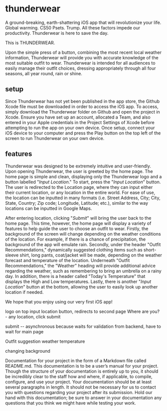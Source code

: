 # thunderwear

A ground-breaking, earth-shattering iOS app that will revolutionize your life.
Global warming. CS50 Psets. Trump. All these factors impede our productivity. Thunderwear is here to save the day.

This is THUNDERWEAR.

Upon the simple press of a button, combining the most recent local weather information, Thunderwear will provide you with accurate knowledge of the most suitable outfit to wear. Thunderwear is intended for all audiences to easily manage their outfit choices, dressing appropriately through all four seasons, all year round, rain or shine.

## setup

Since Thunderwear has not yet been published in the app store, the Github Xcode file must be downloaded in order to access the iOS app. To access, simply download the Thunderwear folder on Github and open the project in Xcode. Ensure you have set up an account, allocated a Team, and also entered in your Apple credentials in the Project Settings of Xcode before attempting to run the app on your own device. Once setup, connect your iOS device to your computer and press the Play button on the top left of the screen to run Thunderwear on your own device.

## features

Thunderwear was designed to be extremely intuitive and user-friendly. Upon opening Thunderwear, the user is greeted by the home page. The home page is simple and clean, displaying only the Thunderwear logo and a button labelled "*Input Location*." To start, press the "*Input Location*" button. The user is redirected to the Location page, where they can input either their current location, or any location in the entire world. For ease of use, the location can be inputted in many formats (i.e. Street Address, City; City, State, Country; Zip code; Longitude, Latitude; etc.), similar to the way locations can be inputted in Google Maps.

After entering location, clicking "*Submit*" will bring the user back to the home page. This time, however, the home page will display a variety of features to help guide the user to choose an outfit to wear. Firstly, the background of the screen will change depending on the weather conditions of the location. For example, if there is a chance of precipitation, the background of the app will emulate rain. Secondly, under the header "Outfit Recommendations," dynamically suggested clothing items such as short-sleeve shirt, long pants, coat/jacket will be made, depending on the weather forecast and temperature of the location. Underneath "Outfit Recommendations," the "Weather" heading will provide additional advice regarding the weather, such as remembering to bring an umbrella on a rainy day. In addition, there is a header called "Today's Temperature" that displays the High and Low temperatures. Lastly, there is another "*Input Location*" button at the bottom, allowing the user to easily look up another location if needed.

We hope that you enjoy using our very first iOS app!



logo on top
input location button, redirects to second page
Where are you? - any location, click submit

submit -- asynchronous because waits for validation from backend, have to wait for main page

Outfit suggestion
weather
temperature

changing background

Documentation for your project in the form of a Markdown file called README.md. This documentation is to be a user’s manual for your project. Though the structure of your documentation is entirely up to you, it should be incredibly clear to the staff how and where, if applicable, to compile, configure, and use your project. Your documentation should be at least several paragraphs in length. It should not be necessary for us to contact you with questions regarding your project after its submission. Hold our hand with this documentation; be sure to answer in your documentation any questions that you think we might have while testing your work.



